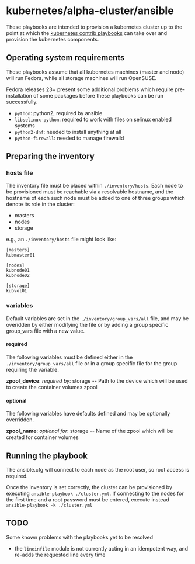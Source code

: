 # kubernetes/alpha-cluster/ansible

These playbooks are intended to provision a kubernetes cluster up to the point
at which the [kubernetes contrib playbooks](https://github.com/kubernetes/contrib/tree/master/ansible)
can take over and provision the kubernetes components.

## Operating system requirements

These playbooks assume that all kubernetes machines (master and node) will run
Fedora, while all storage machines will run OpenSUSE.

Fedora releases 23+ present some additional problems which require pre-installation of some
packages before these playbooks can be run successfully.

- `python`: python2, required by ansible
- `libselinux-python`: required to work with files on selinux enabled systems
- `python2-dnf`: needed to install anything at all
- `python-firewall`: needed to manage firewalld

## Preparing the inventory

### hosts file

The inventory file must be placed within `./inventory/hosts`.
Each node to be provisioned must be reachable via a resolvable
hostname, and the hostname of each such node must be added to
one of three groups which denote its role in the cluster:

 + masters
 + nodes
 + storage

e.g., an `./inventory/hosts` file might look like:
```
[masters]
kubmaster01

[nodes]
kubnode01
kubnode02

[storage]
kubvol01
```

### variables

Default variables are set in the `./inventory/group_vars/all` file,
and may be overidden by either modifying the file or by adding a group
specific group_vars file with a new value.

#### required

The following variables must be defined either in the `./inventory/group_vars/all`
file or in a group specific file for the group requiring the variable.

**zpool_device**: *required by*: storage -- Path to the device which will be
 used to create the container volumes zpool

#### optional

The following variables have defaults defined and may be optionally overridden.

**zpool_name**: *optional for*: storage -- Name of the zpool which will be
 created for container volumes

## Running the playbook

The ansible.cfg will connect to each node as the root user, so root access is
required.

Once the inventory is set correctly, the cluster can be provisioned by executing
`ansible-playbook ./cluster.yml`. If connecting to the nodes for the first time
and a root password must be entered, execute instead `ansible-playbook -k ./cluster.yml`

## TODO

Some known problems with the playbooks yet to be resolved

- the `lineinfile` module is not currently acting in an idempotent way, and re-adds
 the requested line every time
